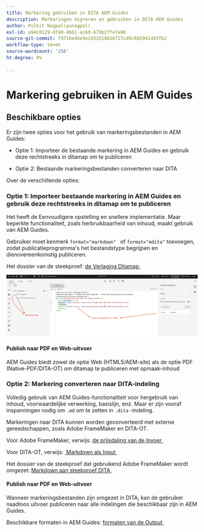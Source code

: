 ```yaml
---
title: Markering gebruiken in DITA AEM Guides
description: Markeringen migreren en gebruiken in DITA AEM Guides
author: Pulkit Nagpal(punagpal)
exl-id: a94c0129-df40-4b61-ac60-679b2ffe7e86
source-git-commit: f971be4be9e2d32618616727cd9c682941dd3fb2
workflow-type: tm+mt
source-wordcount: '256'
ht-degree: 0%

---
```


# Markering gebruiken in AEM Guides

## Beschikbare opties

Er zijn twee opties voor het gebruik van markeringsbestanden in AEM Guides:

- Optie 1: Importeer de bestaande markering in AEM Guides en gebruik deze rechtstreeks in ditamap om te publiceren

- Optie 2: Bestaande markeringsbestanden converteren naar DITA

Over de verschillende opties:

### Optie 1: Importeer bestaande markering in AEM Guides en gebruik deze rechtstreeks in ditamap om te publiceren

Het heeft de Eenvoudigere opstelling en snellere implementatie. Maar beperkte functionaliteit, zoals herbruikbaarheid van inhoud, maakt gebruik van AEM Guides.

Gebruiker moet kenmerk `format="markdown" ` of `format="mdita"` toevoegen, zodat publicatieprogramma&#39;s het bestandstype begrijpen en dienovereenkomstig publiceren.

Het dossier van de steekproef: [&#x200B; de Verlaging Ditamap &#x200B;](https://acrobat.adobe.com/id/urn:aaid:sc:AP:da31137e-be84-44fb-8974-d038eeff0283)

![&#x200B; schermafbeelding voor verwijzing &#x200B;](../../assets/authoring/markdown_map.png)


#### Publish naar PDF en Web-uitvoer

AEM Guides biedt zowel de optie Web (HTML5/AEM-site) als de optie PDF (Native-PDF/DITA-OT) om ditamap te publiceren met opmaak-inhoud

### Optie 2: Markering converteren naar DITA-indeling

Volledig gebruik van AEM Guides-functionaliteit voor hergebruik van inhoud, voorwaardelijke verwerking, basislijn, enz. Maar er zijn vooraf inspanningen nodig om `.md` om te zetten in `.dita` -indeling.

Markeringen naar DITA kunnen worden geconverteerd met externe gereedschappen, zoals Adobe FrameMaker en DITA-OT.


Voor Adobe FrameMaker, verwijs: [&#x200B; de prijsdaling van de Invoer &#x200B;](https://www.adobe.com/in/products/framemaker/features.html#import-markdown)

Voor DITA-OT, verwijs: [&#x200B; Markdown als Input &#x200B;](https://www.dita-ot.org/dev/topics/markdown-input.html)

Het dossier van de steekproef dat gebruikend Adobe FrameMaker wordt omgezet: [&#x200B; Markdown aan steekproef DITA &#x200B;](https://acrobat.adobe.com/id/urn:aaid:sc:AP:874881f3-ba43-410c-abc6-2df899536d79)

#### Publish naar PDF en Web-uitvoer

Wanneer markeringsbestanden zijn omgezet in DITA, kan de gebruiker naadloos uitvoer publiceren naar alle indelingen die beschikbaar zijn in AEM Guides.

Beschikbare formaten in AEM Guides: [&#x200B; formaten van de Output &#x200B;](../../../../user-guide/generate-output-understand-presets.md)
